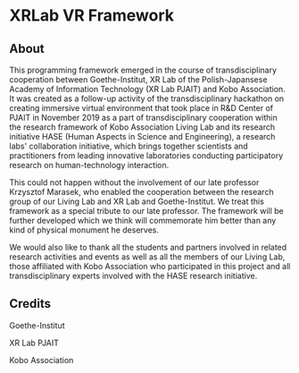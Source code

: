 # XRLab VR Framework

## About
This programming framework emerged in the course of transdisciplinary cooperation between Goethe-Institut, XR Lab of the Polish-Japansese Academy of Information Technology (XR Lab PJAIT) and Kobo Association.
It was created as a follow-up activity of the transdisciplinary hackathon on creating immersive virtual
environment that took place in R&D Center of PJAIT in November 2019 as a part of transdisciplinary cooperation 
within the research framework of Kobo Association Living Lab and its research initiative HASE (Human Aspects in Science and Engineering), 
a research labs' collaboration initiative, which brings together scientists and practitioners from leading innovative 
laboratories conducting participatory research on human-technology interaction.
 
This could not happen without the involvement of our late professor Krzysztof Marasek, who enabled the cooperation 
between the research group of our Living Lab and XR Lab and Goethe-Institut. We treat this framework as a special 
tribute to our late professor. The framework will be further developed which we think will commemorate him better 
than any kind of physical monument he deserves.
 
We would also like to thank all the students and partners involved in related research activities and events
as well as all the members of our Living Lab, those affiliated with Kobo Association who participated in this project 
and all transdisciplinary experts involved with the HASE research initiative.

## Credits
Goethe-Institut

XR Lab PJAIT

Kobo Association
